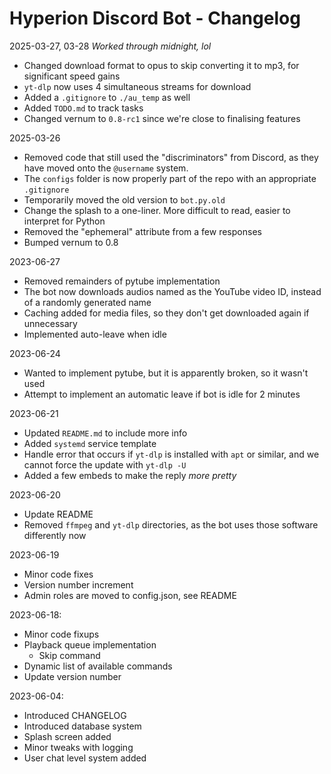 # Hyperion Discord Bot - Changelog

2025-03-27, 03-28
*Worked through midnight, lol*
- Changed download format to opus to skip converting it to mp3, for significant speed gains
- `yt-dlp` now uses 4 simultaneous streams for download
- Added a `.gitignore` to `./au_temp` as well
- Added `TODO.md` to track tasks
- Changed vernum to `0.8-rc1` since we're close to finalising features

2025-03-26
- Removed code that still used the "discriminators" from Discord, as they have moved onto the `@username` system.
- The `configs` folder is now properly part of the repo with an appropriate `.gitignore`
- Temporarily moved the old version to `bot.py.old`
- Change the splash to a one-liner. More difficult to read, easier to interpret for Python
- Removed the "ephemeral" attribute from a few responses
- Bumped vernum to 0.8

2023-06-27
- Removed remainders of pytube implementation
- The bot now downloads audios named as the YouTube video ID, instead of a randomly generated name
- Caching added for media files, so they don't get downloaded again if unnecessary
- Implemented auto-leave when idle

2023-06-24
- Wanted to implement pytube, but it is apparently broken, so it wasn't used
- Attempt to implement an automatic leave if bot is idle for 2 minutes

2023-06-21
- Updated `README.md` to include more info
- Added `systemd` service template
- Handle error that occurs if `yt-dlp` is installed with `apt` or similar, and we cannot force the update with `yt-dlp -U`
- Added a few embeds to make the reply *more pretty*

2023-06-20
- Update README
- Removed `ffmpeg` and `yt-dlp` directories, as the bot uses those software differently now

2023-06-19
- Minor code fixes
- Version number increment
- Admin roles are moved to config.json, see README

2023-06-18:
- Minor code fixups
- Playback queue implementation
    - Skip command
- Dynamic list of available commands
- Update version number

2023-06-04:
- Introduced CHANGELOG
- Introduced database system
- Splash screen added
- Minor tweaks with logging
- User chat level system added